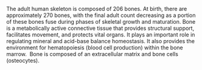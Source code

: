 The adult human skeleton is composed of 206 bones. At birth, there are approximately 270 bones, with the final adult count decreasing as a portion of these bones fuse during phases of skeletal growth and maturation. Bone is a metabolically active connective tissue that provides structural support, facilitates movement, and protects vital organs. It plays an important role in regulating mineral and acid-base balance homeostasis. It also provides the environment for hematopoiesis (blood cell production) within the bone marrow.  Bone is composed of an extracellular matrix and bone cells (osteocytes).